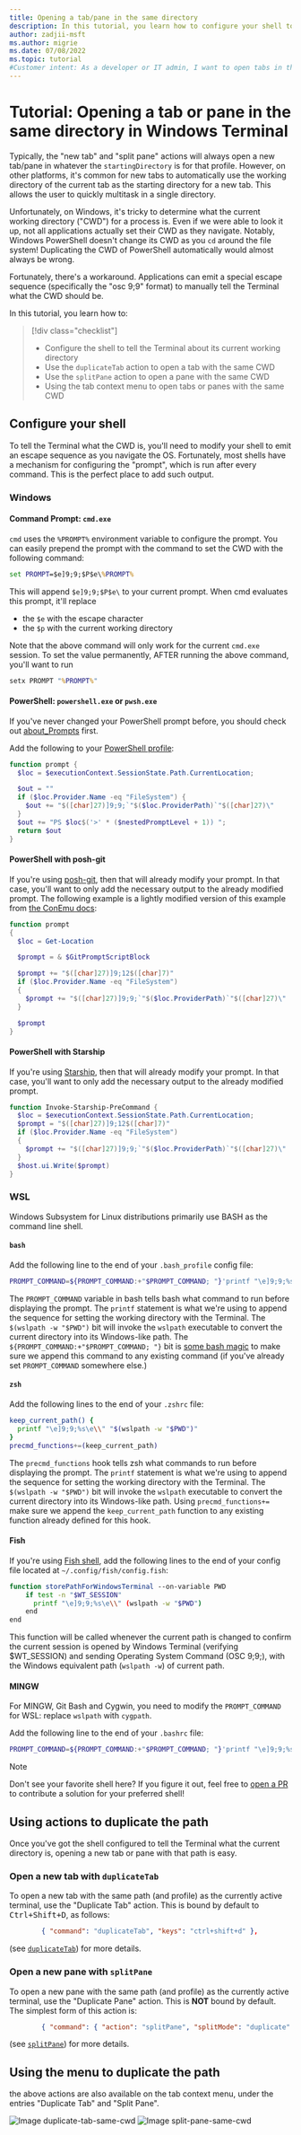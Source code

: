 ```yaml
---
title: Opening a tab/pane in the same directory
description: In this tutorial, you learn how to configure your shell to allow Windows Terminal to open tabs in the same path.
author: zadjii-msft
ms.author: migrie
ms.date: 07/08/2022
ms.topic: tutorial
#Customer intent: As a developer or IT admin, I want to open tabs in the same working directory as my current tab.
---
```


# Tutorial: Opening a tab or pane in the same directory in Windows Terminal

Typically, the "new tab" and "split pane" actions will always open a new tab/pane in whatever the `startingDirectory` is for that profile. However, on other platforms, it's common for new tabs to automatically use the working directory of the current tab as the starting directory for a new tab. This allows the user to quickly multitask in a single directory. 

Unfortunately, on Windows, it's tricky to determine what the current working directory ("CWD") for a process is. Even if we were able to look it up, not all applications actually set their CWD as they navigate. Notably, Windows PowerShell doesn't change its CWD as you `cd` around the file system! Duplicating the CWD of PowerShell automatically would almost always be wrong.

Fortunately, there's a workaround. Applications can emit a special escape sequence (specifically the "osc 9;9" format) to manually tell the Terminal what the CWD should be.

In this tutorial, you learn how to:

> [!div class="checklist"]
> * Configure the shell to tell the Terminal about its current working directory
> * Use the `duplicateTab` action to open a tab with the same CWD
> * Use the `splitPane` action to open a pane with the same CWD
> * Using the tab context menu to open tabs or panes with the same CWD

## Configure your shell

To tell the Terminal what the CWD is, you'll need to modify your shell to emit an escape sequence as you navigate the OS. Fortunately, most shells have a mechanism for configuring the "prompt", which is run after every command. This is the perfect place to add such output. 

### Windows

#### Command Prompt: `cmd.exe`

`cmd` uses the `%PROMPT%` environment variable to configure the prompt. You can easily prepend the prompt with the command to set the CWD with the following command:

```cmd
set PROMPT=$e]9;9;$P$e\%PROMPT%
```

This will append `$e]9;9;$P$e\` to your current prompt. When cmd evaluates this prompt, it'll replace 
* the `$e` with the escape character 
* the `$p` with the current working directory

Note that the above command will only work for the current `cmd.exe` session. To set the value permanently, AFTER running the above command, you'll want to run

```cmd
setx PROMPT "%PROMPT%"
```

#### PowerShell: `powershell.exe` or `pwsh.exe`

If you've never changed your PowerShell prompt before, you should check out [about_Prompts](/powershell/module/microsoft.powershell.core/about/about_prompts) first.

Add the following to your [PowerShell profile](/powershell/module/microsoft.powershell.core/about/about_profiles):

```powershell
function prompt {
  $loc = $executionContext.SessionState.Path.CurrentLocation;

  $out = ""
  if ($loc.Provider.Name -eq "FileSystem") {
    $out += "$([char]27)]9;9;`"$($loc.ProviderPath)`"$([char]27)\"
  }
  $out += "PS $loc$('>' * ($nestedPromptLevel + 1)) ";
  return $out
}
```

#### PowerShell with posh-git

If you're using [posh-git](https://github.com/dahlbyk/posh-git), then that will already modify your prompt. In that case, you'll want to only add the necessary output to the already modified prompt. The following example is a lightly modified version of this example from [the ConEmu docs](https://conemu.github.io/en/ShellWorkDir.html#PowerShellPoshGit):

```powershell
function prompt
{
  $loc = Get-Location

  $prompt = & $GitPromptScriptBlock

  $prompt += "$([char]27)]9;12$([char]7)"
  if ($loc.Provider.Name -eq "FileSystem")
  {
    $prompt += "$([char]27)]9;9;`"$($loc.ProviderPath)`"$([char]27)\"
  }

  $prompt
}
```

#### PowerShell with Starship

If you're using [Starship](http://starship.rs/), then that will already modify your prompt. In that case, you'll want to only add the necessary output to the already modified prompt.

```powershell
function Invoke-Starship-PreCommand {
  $loc = $executionContext.SessionState.Path.CurrentLocation;
  $prompt = "$([char]27)]9;12$([char]7)"
  if ($loc.Provider.Name -eq "FileSystem")
  {
    $prompt += "$([char]27)]9;9;`"$($loc.ProviderPath)`"$([char]27)\"
  }
  $host.ui.Write($prompt)
}
```

### WSL

Windows Subsystem for Linux distributions primarily use BASH as the command line shell.

#### `bash`

Add the following line to the end of your `.bash_profile` config file:

```bash
PROMPT_COMMAND=${PROMPT_COMMAND:+"$PROMPT_COMMAND; "}'printf "\e]9;9;%s\e\\" "$(wslpath -w "$PWD")"'
```

The `PROMPT_COMMAND` variable in bash tells bash what command to run before displaying the prompt. The `printf` statement is what we're using to append the sequence for setting the working directory with the Terminal. The `$(wslpath -w "$PWD")` bit will invoke the `wslpath` executable to convert the current directory into its Windows-like path. The `${PROMPT_COMMAND:+"$PROMPT_COMMAND; "}` bit is [some bash magic](https://unix.stackexchange.com/a/466100) to make sure we append this command to any existing command (if you've already set `PROMPT_COMMAND` somewhere else.)

#### `zsh`

Add the following lines to the end of your `.zshrc` file:

```zsh
keep_current_path() {
  printf "\e]9;9;%s\e\\" "$(wslpath -w "$PWD")"
}
precmd_functions+=(keep_current_path)
```

The `precmd_functions` hook tells zsh what commands to run before displaying the prompt. The `printf` statement is what we're using to append the sequence for setting the working directory with the Terminal. The `$(wslpath -w "$PWD")` bit will invoke the `wslpath` executable to convert the current directory into its Windows-like path. Using  `precmd_functions+=` make sure we append the `keep_current_path` function to any existing function already defined for this hook.

#### Fish

If you're using [Fish shell](https://fishshell.com/), add the following lines to the end of your config file located at `~/.config/fish/config.fish`:

```bash
function storePathForWindowsTerminal --on-variable PWD
    if test -n "$WT_SESSION"
      printf "\e]9;9;%s\e\\" (wslpath -w "$PWD")
    end
end
```

This function will be called whenever the current path is changed to confirm the current session is opened by Windows Terminal (verifying $WT_SESSION) and sending Operating System Command (OSC 9;9;), with the Windows equivalent path (`wslpath -w`) of current path.

#### MINGW

For MINGW, Git Bash and Cygwin, you need to modify the `PROMPT_COMMAND` for WSL: replace `wslpath` with `cygpath`.

Add the following line to the end of your `.bashrc` file:

```bash
PROMPT_COMMAND=${PROMPT_COMMAND:+"$PROMPT_COMMAND; "}'printf "\e]9;9;%s\e\\" "`cygpath -w "$PWD" -C ANSI`"'
```

> [!NOTE]
> Don't see your favorite shell here? If you figure it out, feel free to [open a PR](https://github.com/MicrosoftDocs/terminal/edit/main/TerminalDocs/tutorials/new-tab-same-directory.md)
> to contribute a solution for your preferred shell!

## Using actions to duplicate the path

Once you've got the shell configured to tell the Terminal what the current directory is, opening a new tab or pane with that path is easy.

### Open a new tab with `duplicateTab`

To open a new tab with the same path (and profile) as the currently active terminal, use the "Duplicate Tab" action. This is bound by default to <kbd>Ctrl+Shift+D</kbd>, as follows:

```json
        { "command": "duplicateTab", "keys": "ctrl+shift+d" },
```

(see [`duplicateTab`](../customize-settings/actions.md#duplicate-tab)) for more details.

### Open a new pane with `splitPane`

To open a new pane with the same path (and profile) as the currently active terminal, use the "Duplicate Pane" action. This is **NOT** bound by default. The simplest form of this action is:

```json
        { "command": { "action": "splitPane", "splitMode": "duplicate" } },
```

(see [`splitPane`](../customize-settings/actions.md#split-a-pane)) for more details.

## Using the menu to duplicate the path

the above actions are also available on the tab context menu, under the entries "Duplicate Tab" and "Split Pane".

![Image duplicate-tab-same-cwd](../images/duplicate-tab-same-cwd.gif)
![Image split-pane-same-cwd](../images/split-pane-same-cwd.gif)
